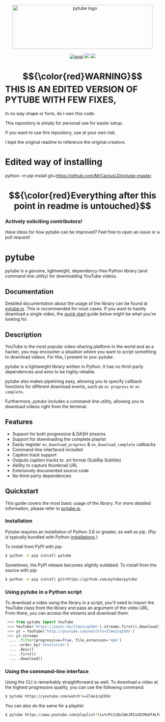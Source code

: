 <div align="center">
  <p>
    <a href="#"><img src="https://assets.nickficano.com/gh-pytube.min.svg" width="456" height="143" alt="pytube logo" /></a>
  </p>
  <p align="center">
	<a href="https://pypi.org/project/pytube/"><img src="https://img.shields.io/pypi/dm/pytube?style=flat-square" alt="pypi"/></a>
	<a href="https://pytube.io/en/latest/"><img src="https://readthedocs.org/projects/python-pytube/badge/?version=latest&style=flat-square" /></a>
	<a href="https://pypi.org/project/pytube/"><img src="https://img.shields.io/pypi/v/pytube?style=flat-square" /></a>
  </p>
</div>

# $${\color{red}WARNING}$$ THIS IS AN EDITED VERSION OF PYTUBE WITH FEW FIXES, 
In no way shape or form, do I own this code.

This repository is simply for personal use for easier setup.

If you want to use this repository, use at your own risk.

I kept the original readme to reference the original creators.

# Edited way of installing

python -m pip install git+https://github.com/MrCactusLD/pytube-master

# $${\color{red}Everything after this point in readme is untouched}$$

### Actively soliciting contributors!

Have ideas for how pytube can be improved? Feel free to open an issue or a pull request!

# pytube

*pytube* is a genuine, lightweight, dependency-free Python library (and command-line utility) for downloading YouTube videos.

## Documentation

Detailed documentation about the usage of the library can be found at [pytube.io](https://pytube.io). This is recommended for most cases. If you want to hastily download a single video, the [quick start](#Quickstart) guide below might be what you're looking for.

## Description

YouTube is the most popular video-sharing platform in the world and as a hacker, you may encounter a situation where you want to script something to download videos. For this, I present to you: *pytube*.

*pytube* is a lightweight library written in Python. It has no third-party
dependencies and aims to be highly reliable.

*pytube* also makes pipelining easy, allowing you to specify callback functions for different download events, such as  ``on progress`` or ``on complete``.

Furthermore, *pytube* includes a command-line utility, allowing you to download videos right from the terminal.

## Features

- Support for both progressive & DASH streams
- Support for downloading the complete playlist
- Easily register ``on_download_progress`` & ``on_download_complete`` callbacks
- Command-line interfaced included
- Caption track support
- Outputs caption tracks to .srt format (SubRip Subtitle)
- Ability to capture thumbnail URL
- Extensively documented source code
- No third-party dependencies

## Quickstart

This guide covers the most basic usage of the library. For more detailed information, please refer to [pytube.io](https://pytube.io).

### Installation

Pytube requires an installation of Python 3.6 or greater, as well as pip. (Pip is typically bundled with Python [installations](https://python.org/downloads).)

To install from PyPI with pip:

```bash
$ python -m pip install pytube
```

Sometimes, the PyPI release becomes slightly outdated. To install from the source with pip:

```bash
$ python -m pip install git+https://github.com/pytube/pytube
```

### Using pytube in a Python script

To download a video using the library in a script, you'll need to import the YouTube class from the library and pass an argument of the video URL. From there, you can access the streams and download them.

```python
 >>> from pytube import YouTube
 >>> YouTube('https://youtu.be/2lAe1cqCOXo').streams.first().download()
 >>> yt = YouTube('http://youtube.com/watch?v=2lAe1cqCOXo')
 >>> yt.streams
  ... .filter(progressive=True, file_extension='mp4')
  ... .order_by('resolution')
  ... .desc()
  ... .first()
  ... .download()
```

### Using the command-line interface

Using the CLI is remarkably straightforward as well. To download a video at the highest progressive quality, you can use the following command:
```bash
$ pytube https://youtube.com/watch?v=2lAe1cqCOXo
```

You can also do the same for a playlist:
```bash
$ pytube https://www.youtube.com/playlist?list=PLS1QulWo1RIaJECMeUT4LFwJ-ghgoSH6n
```
